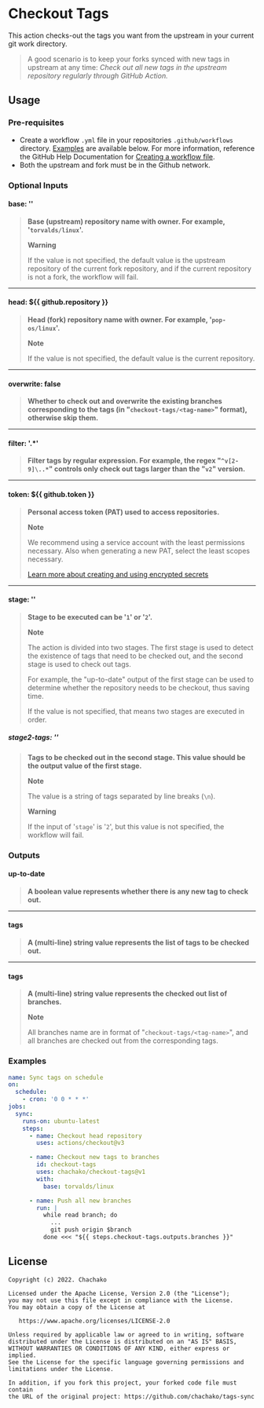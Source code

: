 # Checkout Tags

This action checks-out the tags you want from the upstream in your current git work directory.

> A good scenario is to keep your forks synced with new tags in upstream at any time: *Check out all new tags in the upstream repository regularly through GitHub Action.*

## Usage

### Pre-requisites

- Create a workflow `.yml` file in your repositories `.github/workflows` directory.
  [Examples](#Examples) are available below. For more information, reference the GitHub Help
  Documentation
  for [Creating a workflow file](https://help.github.com/en/articles/configuring-a-workflow#creating-a-workflow-file).
- Both the upstream and fork must be in the Github network.

###  Optional Inputs

#### base: ''

> **Base (upstream) repository name with owner. For example, '`torvalds/linux`'.**
>
> 
>
> **Warning**
>
> If the value is not specified, the default value is the upstream repository of the current fork repository, and if the current repository is not a fork, the workflow will fail.

------

#### head: ${{ github.repository }}

> **Head (fork) repository name with owner. For example, '`pop-os/linux`'.**
>
> 
>
> **Note**
>
> If the value is not specified, the default value is the current repository.

------

#### overwrite: false

> **Whether to check out and overwrite the existing branches corresponding to the tags (in "`checkout-tags/<tag-name>`" format), otherwise skip them.**

------

#### filter: '.*'

> **Filter tags by regular expression. For example, the regex "`^v[2-9]\..*`" controls only check out tags larger than the "`v2`" version.**

------

#### token: ${{ github.token }}

> **Personal access token (PAT) used to access repositories.**
>
> 
>
> **Note**
>
> We recommend using a service account with the least permissions necessary.
> Also when generating a new PAT, select the least scopes necessary.
> 
> [Learn more about creating and using encrypted secrets](https://help.github.com/en/actions/automating-your-workflow-with-github-actions/creating-and-using-encrypted-secrets)


------

#### stage: ''

> **Stage to be executed can be '`1`' or '`2`'.**
>
> 
>
> **Note**
>
> The action is divided into two stages. The first stage is used to detect the existence of tags that need to be checked out, and the second stage is used to check out tags.
>
> 
>
> For example, the "up-to-date" output of the first stage can be used to determine whether the repository needs to be checkout, thus saving time.
>
> 
>
> If the value is not specified, that means two stages are executed in order.

##### stage2-tags: ''

> **Tags to be checked out in the second stage. This value should be the output value of the first stage.**
>
> 
>
> **Note**
>
> The value is a string of tags separated by line breaks (`\n`).
>
> **Warning**
>
> If the input of '`stage`' is '`2`', but this value is not specified, the workflow will fail.

### Outputs

#### up-to-date

> **A boolean value represents whether there is any new tag to check out.**

------

#### tags

> **A (multi-line) string value represents the list of tags to be checked out.**

------

#### tags

> **A (multi-line) string value represents the checked out list of branches.**
>
> 
>
> **Note**
>
> All branches name are in format of "`checkout-tags/<tag-name>`", and all branches are checked out from the corresponding tags.

### Examples

```yaml
name: Sync tags on schedule
on:
  schedule:
    - cron: '0 0 * * *'
jobs:
  sync:
    runs-on: ubuntu-latest
    steps:      
      - name: Checkout head repository
        uses: actions/checkout@v3

      - name: Checkout new tags to branches
        id: checkout-tags
        uses: chachako/checkout-tags@v1
        with:
          base: torvalds/linux

      - name: Push all new branches
        run: |
          while read branch; do
            ...
            git push origin $branch
          done <<< "${{ steps.checkout-tags.outputs.branches }}"
```

## License

```
Copyright (c) 2022. Chachako

Licensed under the Apache License, Version 2.0 (the "License");
you may not use this file except in compliance with the License.
You may obtain a copy of the License at

   https://www.apache.org/licenses/LICENSE-2.0

Unless required by applicable law or agreed to in writing, software
distributed under the License is distributed on an "AS IS" BASIS,
WITHOUT WARRANTIES OR CONDITIONS OF ANY KIND, either express or implied.
See the License for the specific language governing permissions and
limitations under the License.

In addition, if you fork this project, your forked code file must contain
the URL of the original project: https://github.com/chachako/tags-sync
```

